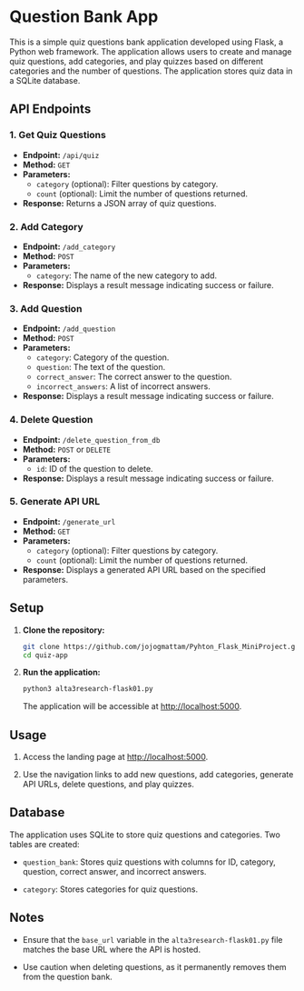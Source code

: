 # Question Bank App
This is a simple quiz questions bank application developed using Flask, a Python web framework. The application allows users to create and manage quiz questions, add categories, and play quizzes based on different categories and the number of questions. The application stores quiz data in a SQLite database.

## API Endpoints

### 1. Get Quiz Questions

- **Endpoint:** `/api/quiz`
- **Method:** `GET`
- **Parameters:**
  - `category` (optional): Filter questions by category.
  - `count` (optional): Limit the number of questions returned.
- **Response:** Returns a JSON array of quiz questions.

### 2. Add Category

- **Endpoint:** `/add_category`
- **Method:** `POST`
- **Parameters:**
  - `category`: The name of the new category to add.
- **Response:** Displays a result message indicating success or failure.

### 3. Add Question

- **Endpoint:** `/add_question`
- **Method:** `POST`
- **Parameters:**
  - `category`: Category of the question.
  - `question`: The text of the question.
  - `correct_answer`: The correct answer to the question.
  - `incorrect_answers`: A list of incorrect answers.
- **Response:** Displays a result message indicating success or failure.

### 4. Delete Question

- **Endpoint:** `/delete_question_from_db`
- **Method:** `POST` or `DELETE`
- **Parameters:**
  - `id`: ID of the question to delete.
- **Response:** Displays a result message indicating success or failure.

### 5. Generate API URL

- **Endpoint:** `/generate_url`
- **Method:** `GET`
- **Parameters:**
  - `category` (optional): Filter questions by category.
  - `count` (optional): Limit the number of questions returned.
- **Response:** Displays a generated API URL based on the specified parameters.


## Setup

1. **Clone the repository:**

    ```bash
    git clone https://github.com/jojogmattam/Pyhton_Flask_MiniProject.git
    cd quiz-app
    ```

2. **Run the application:**

    ```bash
    python3 alta3research-flask01.py
    ```

   The application will be accessible at [http://localhost:5000](http://localhost:5000).

## Usage

1. Access the landing page at [http://localhost:5000](http://localhost:5000).

2. Use the navigation links to add new questions, add categories, generate API URLs, delete questions, and play quizzes.

## Database

The application uses SQLite to store quiz questions and categories. Two tables are created:

- `question_bank`: Stores quiz questions with columns for ID, category, question, correct answer, and incorrect answers.

- `category`: Stores categories for quiz questions.

## Notes

- Ensure that the `base_url` variable in the `alta3research-flask01.py` file matches the base URL where the API is hosted.

- Use caution when deleting questions, as it permanently removes them from the question bank.


